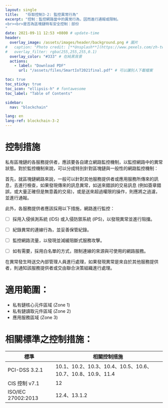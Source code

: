 ```yaml
---
layout: single
title:   "存取控制3-2: 監控異常行為"
excerpt: "控制：監控網路當中的異常行為，因而進行通報或限制。
<br><br>是否為區塊鏈特有安全控制：部份
" 
date: 2021-09-11 12:53 +0800 # update-time
header:
  overlay_image: /assets/images/header/background.png # 圖片
#   caption: "Photo credit: [**Unsplash**](https://www.pexels.com/zh-tw/search/earth/)" # 可以表示圖片來源
#   overlay_filter: rgba(255,255,255,0.1)
  overlay_color: "#333" # 在純黑背景
  actions:
    - label: "Download PDF"
      url: "/assets/files/SmartIoT2021final.pdf" # 可以讓別人下載檔案

toc: true
toc_sticky: true
toc_icon: "ellipsis-h" # fontawesome
toc_label: "Table of Contents"

sidebar:
  nav: "blockchain"

lang: en
lang-ref: blockchain-3-2
---
```


# 控制措施

私有區塊鏈的各服務提供者，應該要各自建立網路監控機制，以監控網路中的異常狀態。對於監控機制來說，可以分成特別針對區塊鏈與一般性的網路監控機制：

首先，就區塊鏈網路來說，一般可以針對其他服務提供者或應用服務所傳來的訊息，去進行檢查，如果發現傳來的訊息異常，如送來錯誤的交易訊息 (例如簽章錯誤，或大量正確但是無意義的交易)，或是送來超過權限的操作，則應將之過濾，並進行通報。

此外，各服務提供者應該採用以下措施，網路進行監控：
- [ ] 採用入侵偵測系統 (IDS) 或入侵防禦系統 (IPS)，以發現異常並進行阻擋。
- [ ] 紀錄異常的連線行為，並妥善保管紀錄。
- [ ] 監控網路流量，以發現並減緩阻斷式服務攻擊。
- [ ] 如有需要，採用白名單的方式，限制連線的來源與可使用的網路服務。


在異常發生時送交內部管理人員進行處理，如果發現異常是來自於其他服務提供者，則通知該服務提供者或交由聯合決策組織進行處理。

# 適用範圍：
- 私有鏈核心元件區域 (Zone 1)
- 私有鏈讀取元件區域 (Zone 2)
- 應用服務區域 (Zone 3)

# 相關標準之控制措施：


| 標準               | 相關控制措施                                               |
| ------------------ | ---------------------------------------------------------- |
| PCI-DSS  3.2.1     | 10.1、10.2、10.3、10.4、10.5、10.6、10.7、10.8、10.9、11.4 |
| CIS 控制 v7.1      | 12                                                         |
| ISO/IEC 27002:2013 | 12.4、13.1.2                                               |